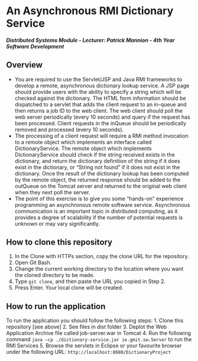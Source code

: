 # An Asynchronous RMI Dictionary Service
#### *Distributed Systems Module - Lecturer: Patrick Mannion - 4th Year Software Development*

## Overview
- You are required to use the Servlet/JSP and Java RMI frameworks to develop a remote, asynchronous dictionary lookup service. A JSP page should provide users with the ability to specify a string which will be checked against the dictionary. The HTML form information should be dispatched to a servlet that adds the client request to an in-queue and then returns a job ID to the web client. The web client should poll the web server periodically (every 10 seconds) and query if the request has been processed. Client requests in the inQueue should
be periodically removed and processed (every 10 seconds).
- The processing of a client request will require a RMI method invocation to a remote object which implements an interface called DictionaryService. The remote object which implements DictionaryService should check if the string received exists in the dictionary, and return the dictionary definition of the string if it does exist in the dictionary, or “String not found” if it does not exist in the dictionary. Once the result of the dictionary lookup has been computed by the remote object, the returned response should be added to the outQueue on the Tomcat server and returned to the original web client when they next poll the server.
- The point of this exercise is to give you some “hands-on” experience programming an asynchronous remote software service. Asynchronous communication is an important topic in distributed computing, as it provides a degree of scalability if the number of potential requests is unknown or may vary significantly.

## How to clone this repository
1. In the Clone with HTTPs section, copy the clone URL for the repository.
2. Open Git Bash.
3. Change the current working directory to the location where you want the cloned directory to be made.
4. Type `git clone`, and then paste the URL you copied in Step 2.
5. Press Enter. Your local clone will be created.

## How to run the application
To run the application you should follow the following steps: 
	1. Clone this repository [see above]
	2. See files in dist folder
	3. Deplot the Web Application Archive file called job-server.war in Tomcat
	4. Run the following command `java –cp ./dictionary-service.jar ie.gmit.sw.Server` to run the RMI Services
	5. Browse the servlets in Eclipse or your favourite browser under the following URL: `http://localhost:8080/DictionaryProject`
